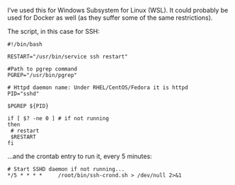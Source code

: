 I&#8217;ve used this for Windows Subsystem for Linux (WSL). It could probably be used for Docker as well (as they suffer some of the same restrictions).

The script, in this case for SSH:

<pre class="wp-block-code"><code>#!/bin/bash

RESTART="/usr/bin/service ssh restart"

#Path to pgrep command
PGREP="/usr/bin/pgrep"

# Httpd daemon name: Under RHEL/CentOS/Fedora it is httpd
PID="sshd"

$PGREP ${PID}

if [ $? -ne 0 ] # if not running
then
 # restart
 $RESTART
fi</code></pre>

&#8230;and the crontab entry to run it, every 5 minutes:

<pre class="wp-block-code"><code># Start SSHD daemon if not running...
*/5 * * * *     /root/bin/ssh-crond.sh > /dev/null 2>&1</code></pre>